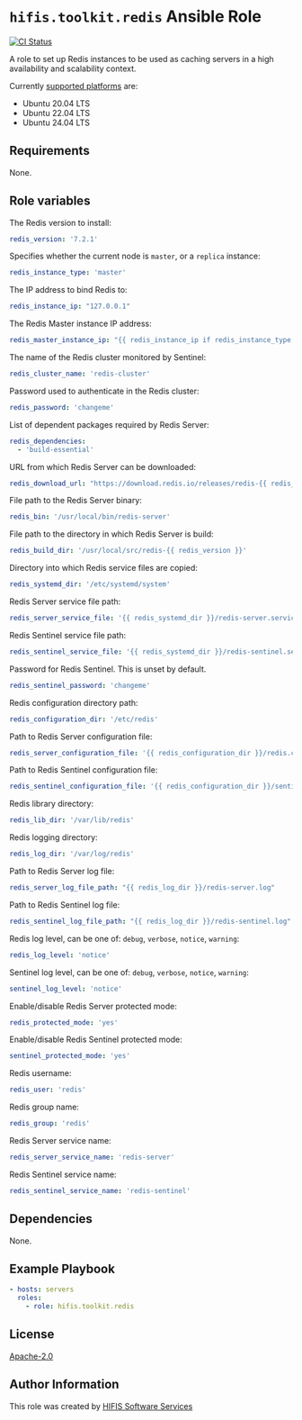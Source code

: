 <!--
SPDX-FileCopyrightText: Helmholtz Centre for Environmental Research (UFZ)
SPDX-FileCopyrightText: Helmholtz-Zentrum Dresden-Rossendorf (HZDR)

SPDX-License-Identifier: Apache-2.0
-->

# `hifis.toolkit.redis` Ansible Role

[![CI Status](https://github.com/hifis-net/ansible-collection-toolkit/actions/workflows/redis.yml/badge.svg)](https://github.com/hifis-net/ansible-collection-toolkit/actions/workflows/redis.yml)

A role to set up Redis instances to be used as caching servers in a high
availability and scalability context.

Currently [supported platforms](meta/main.yml) are:

- Ubuntu 20.04 LTS
- Ubuntu 22.04 LTS
- Ubuntu 24.04 LTS

## Requirements

None.

## Role variables

The Redis version to install:

```yaml
redis_version: '7.2.1'
```

Specifies whether the current node is `master`, or a `replica` instance:

```yaml
redis_instance_type: 'master'
```

The IP address to bind Redis to:

```yaml
redis_instance_ip: "127.0.0.1"
```

The Redis Master instance IP address:

```yaml
redis_master_instance_ip: "{{ redis_instance_ip if redis_instance_type == 'master' else None }}"
```

The name of the Redis cluster monitored by Sentinel:

```yaml
redis_cluster_name: 'redis-cluster'
```

Password used to authenticate in the Redis cluster:

```yaml
redis_password: 'changeme'
```

List of dependent packages required by Redis Server:

```yaml
redis_dependencies:
  - 'build-essential'
```

URL from which Redis Server can be downloaded:

```yaml
redis_download_url: "https://download.redis.io/releases/redis-{{ redis_version }}.tar.gz"
```

File path to the Redis Server binary:

```yaml
redis_bin: '/usr/local/bin/redis-server'
```

File path to the directory in which Redis Server is build:

```yaml
redis_build_dir: '/usr/local/src/redis-{{ redis_version }}'
```

Directory into which Redis service files are copied:

```yaml
redis_systemd_dir: '/etc/systemd/system'
```

Redis Server service file path:

```yaml
redis_server_service_file: '{{ redis_systemd_dir }}/redis-server.service'
```

Redis Sentinel service file path:

```yaml
redis_sentinel_service_file: '{{ redis_systemd_dir }}/redis-sentinel.service'
```

Password for Redis Sentinel. This is unset by default.

```yaml
redis_sentinel_password: 'changeme'
```

Redis configuration directory path:

```yaml
redis_configuration_dir: '/etc/redis'
```

Path to Redis Server configuration file:

```yaml
redis_server_configuration_file: '{{ redis_configuration_dir }}/redis.conf'
```

Path to Redis Sentinel configuration file:

```yaml
redis_sentinel_configuration_file: '{{ redis_configuration_dir }}/sentinel.conf'
```

Redis library directory:

```yaml
redis_lib_dir: '/var/lib/redis'
```

Redis logging directory:

```yaml
redis_log_dir: '/var/log/redis'
```

Path to Redis Server log file:

```yaml
redis_server_log_file_path: "{{ redis_log_dir }}/redis-server.log"
```

Path to Redis Sentinel log file:

```yaml
redis_sentinel_log_file_path: "{{ redis_log_dir }}/redis-sentinel.log"
```

Redis log level, can be one of: `debug`, `verbose`, `notice`, `warning`:

```yaml
redis_log_level: 'notice'
```

Sentinel log level, can be one of: `debug`, `verbose`, `notice`, `warning`:

```yaml
sentinel_log_level: 'notice'
```

Enable/disable Redis Server protected mode:

```yaml
redis_protected_mode: 'yes'
```

Enable/disable Redis Sentinel protected mode:

```yaml
sentinel_protected_mode: 'yes'
```

Redis username:

```yaml
redis_user: 'redis'
```

Redis group name:

```yaml
redis_group: 'redis'
```

Redis Server service name:

```yaml
redis_server_service_name: 'redis-server'
```

Redis Sentinel service name:

```yaml
redis_sentinel_service_name: 'redis-sentinel'

```

## Dependencies

None.

## Example Playbook

```yaml
- hosts: servers
  roles:
    - role: hifis.toolkit.redis
```

## License

[Apache-2.0](LICENSES/Apache-2.0.txt)

## Author Information

This role was created by [HIFIS Software Services](https://hifis.net)
